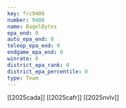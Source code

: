 ```yaml
---
key: frc9400
number: 9400
name: BagelBytes
epa_end: 0
auto_epa_end: 0
teleop_epa_end: 0
endgame_epa_end: 0
winrate: 0
district_epa_rank: 0
district_epa_percentile: 0
type: Team
---
```

[[2025cada]]
[[2025cafr]]
[[2025nvlv]]
